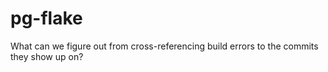 # pg-flake

What can we figure out from cross-referencing build errors to the commits they show up on?